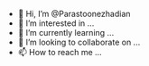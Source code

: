 - 👋 Hi, I’m @Parastoonezhadian
- 👀 I’m interested in ...
- 🌱 I’m currently learning ...
- 💞️ I’m looking to collaborate on ...
- 📫 How to reach me ...

<!---
Parastoonezhadian/Parastoonezhadian is a ✨ special ✨ repository because its `README.md` (this file) appears on your GitHub profile.
You can click the Preview link to take a look at your changes.
--->
